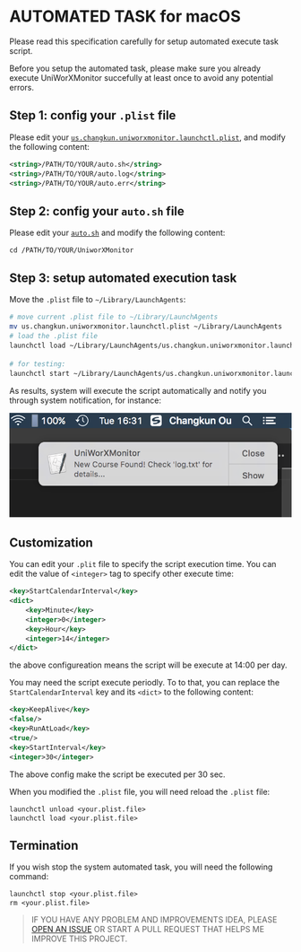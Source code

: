 # AUTOMATED TASK for macOS

Please read this specification carefully for setup automated execute task script.

Before you setup the automated task, please make sure you already execute UniWorXMonitor succefully at least once to avoid any potential errors.

## Step 1: config your `.plist` file

Please edit your [`us.changkun.uniworxmonitor.launchctl.plist`](./us.changkun.uniworxmonitor.launchctl.plist), and modify the following content:

```xml
<string>/PATH/TO/YOUR/auto.sh</string>
<string>/PATH/TO/YOUR/auto.log</string>
<string>/PATH/TO/YOUR/auto.err</string>
```

## Step 2: config your `auto.sh` file

Please edit your [`auto.sh`](./auto.sh) and modify the following content:

```
cd /PATH/TO/YOUR/UniworXMonitor
```

## Step 3: setup automated execution task

Move the `.plist` file to `~/Library/LaunchAgents`:

```bash
# move current .plist file to ~/Library/LaunchAgents
mv us.changkun.uniworxmonitor.launchctl.plist ~/Library/LaunchAgents
# load the .plist file
launchctl load ~/Library/LaunchAgents/us.changkun.uniworxmonitor.launchctl.plist

# for testing:
launchctl start ~/Library/LaunchAgents/us.changkun.uniworxmonitor.launchctl.plist
```


As results, system will execute the script automatically and notify you through system notification, for instance:

![](noti.png)


## Customization

You can edit your `.plit` file to specify the script execution time. You can edit the value of `<integer>` tag to specify other execute time:

```xml
<key>StartCalendarInterval</key>
<dict>
	<key>Minute</key>
	<integer>0</integer>
	<key>Hour</key>
	<integer>14</integer>
</dict>
```

the above configureation means the script will be execute at 14:00 per day.

You may need the script execute periodly. To to that, you can replace the `StartCalendarInterval` key and its `<dict>` to the following content:

```xml
<key>KeepAlive</key>
<false/>
<key>RunAtLoad</key>
<true/>
<key>StartInterval</key>
<integer>30</integer>
```

The above config make the script be executed per 30 sec.

When you modified the `.plist` file, you will need reload the `.plist` file:

```
launchctl unload <your.plist.file>
launchctl load <your.plist.file>
```

## Termination

If you wish stop the system automated task, you will need the following command:

```
launchctl stop <your.plist.file>
rm <your.plist.file>
``` 

> IF YOU HAVE ANY PROBLEM AND IMPROVEMENTS IDEA, PLEASE [OPEN AN ISSUE](https://github.com/changkun/UniWorXMonitor/issues)  OR START A PULL REQUEST THAT HELPS ME IMPROVE THIS PROJECT.